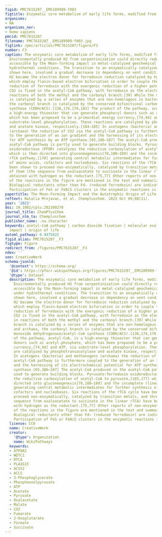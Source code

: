 ```yaml
---
figid: PMC7615287__EMS189989-f003
figtitle: Enzymatic core metabolism of early life forms, modified from[74,179,182]
organisms:
- NA
organisms_ner:
- Homo sapiens
pmcid: PMC7615287
filename: PMC7615287__EMS189989-f003.jpg
figlink: /pmc/articles/PMC7615287/figure/F3
number: F3
caption: The enzymatic core metabolism of early life forms, modified from[74,179,182].
  Environmentally produced H2 from serpentinization could directly reduce CO2 made
  accessible by the Moon-forming impact in metal-catalyzed geochemical reactions under
  hydrothermal conditions. The transition to an enzymatically catalyzed protometabolism,
  shown here, involved a gradual decrease in dependency on vent conditions, whereby
  H2 became the electron donor for ferredoxin reduction catalyzed by hydrogenases,
  which employ flavin-based electron bifurcation in order to couple the endergonic
  reduction of ferredoxin with the exergonic reduction of a higher potential acceptor.[61,63–64]
  CO2 is fixed in the acetyl-CoA pathway, with ferredoxin as the electron donor in
  reactions of both the methyl and the carbonyl branch.[39] While the methyl branch
  is catalyzed by a series of enzymes that are non-homologous in bacteria and archaea,
  the carbonyl branch is catalyzed by the conserved bifunctional carbon monoxide dehydrogenase/acetyl-CoA
  synthase (CODH/ACS).[136,174,176,183] The product of the pathway, acetyl-CoA, is
  a high-energy thioester that can generate phosphoryl donors such as acetyl-phosphate,
  which has been proposed to be a primordial energy currency,[74,94] and ATP, via
  substrate-level phosphorylation. These reactions are catalyzed by phosphotransacetylase
  and acetate kinase, respectively.[184–185] In acetogens (bacteria) and methanogens
  (archaea) the reduction of CO2 via the acetyl-CoA pathway is furthermore coupled
  to the generation of an ion gradient and the harnessing of its electrochemical potential
  for ATP synthesis by an ATP synthase.[65,186–187] The acetyl-CoA produced in the
  acetyl-CoA pathway is partly used to generate building blocks. Pyruvate:ferredoxin
  oxidoreductase (PFOR) catalyzes the reductive carboxylation of acetyl-CoA to pyruvate,[165,177]
  which is then directed into gluconeogenesis[78,188–189] and the incomplete (linear)
  rTCA pathway,[178] generating central metabolic intermediates for further synthesis
  of amino acids, cofactors and nucleobases. Six reactions of the rTCA cycle have
  been shown to proceed non-enzymatically, catalyzed by transition metals, and three
  of them (the sequence from oxaloacetate to succinate in the linear rTCA) have been
  obtained with hydrogen as the reductant.[75,77] Other reports of non-enzymatic variants
  of the reactions in the figure are mentioned in the text and summarized in[182].
  Biological reductants other than Fd− (reduced ferredoxin) are indicated with [2H].
  Participation of FeS or FeNiS clusters in the enzymatic reactions is indicated.
papertitle: The Moon-Forming Impact and the Autotrophic Origin of Life
reftext: Natalia Mrnjavac, et al. Chempluschem. 2023 Oct 09;88(11).
year: '2023'
doi: 10.1002/cplu.202300270
journal_title: ChemPlusChem
journal_nlm_ta: Chempluschem
publisher_name: .na.character
keywords: acetyl-CoA pathway | carbon dioxide fixation | molecular evolution | moon-forming
  impact | origin of life
automl_pathway: 0.9475822
figid_alias: PMC7615287__F3
figtype: Figure
redirect_from: /figures/PMC7615287__F3
ndex: ''
seo: CreativeWork
schema-jsonld:
  '@context': https://schema.org/
  '@id': https://pfocr.wikipathways.org/figures/PMC7615287__EMS189989-f003.html
  '@type': Dataset
  description: The enzymatic core metabolism of early life forms, modified from[74,179,182].
    Environmentally produced H2 from serpentinization could directly reduce CO2 made
    accessible by the Moon-forming impact in metal-catalyzed geochemical reactions
    under hydrothermal conditions. The transition to an enzymatically catalyzed protometabolism,
    shown here, involved a gradual decrease in dependency on vent conditions, whereby
    H2 became the electron donor for ferredoxin reduction catalyzed by hydrogenases,
    which employ flavin-based electron bifurcation in order to couple the endergonic
    reduction of ferredoxin with the exergonic reduction of a higher potential acceptor.[61,63–64]
    CO2 is fixed in the acetyl-CoA pathway, with ferredoxin as the electron donor
    in reactions of both the methyl and the carbonyl branch.[39] While the methyl
    branch is catalyzed by a series of enzymes that are non-homologous in bacteria
    and archaea, the carbonyl branch is catalyzed by the conserved bifunctional carbon
    monoxide dehydrogenase/acetyl-CoA synthase (CODH/ACS).[136,174,176,183] The product
    of the pathway, acetyl-CoA, is a high-energy thioester that can generate phosphoryl
    donors such as acetyl-phosphate, which has been proposed to be a primordial energy
    currency,[74,94] and ATP, via substrate-level phosphorylation. These reactions
    are catalyzed by phosphotransacetylase and acetate kinase, respectively.[184–185]
    In acetogens (bacteria) and methanogens (archaea) the reduction of CO2 via the
    acetyl-CoA pathway is furthermore coupled to the generation of an ion gradient
    and the harnessing of its electrochemical potential for ATP synthesis by an ATP
    synthase.[65,186–187] The acetyl-CoA produced in the acetyl-CoA pathway is partly
    used to generate building blocks. Pyruvate:ferredoxin oxidoreductase (PFOR) catalyzes
    the reductive carboxylation of acetyl-CoA to pyruvate,[165,177] which is then
    directed into gluconeogenesis[78,188–189] and the incomplete (linear) rTCA pathway,[178]
    generating central metabolic intermediates for further synthesis of amino acids,
    cofactors and nucleobases. Six reactions of the rTCA cycle have been shown to
    proceed non-enzymatically, catalyzed by transition metals, and three of them (the
    sequence from oxaloacetate to succinate in the linear rTCA) have been obtained
    with hydrogen as the reductant.[75,77] Other reports of non-enzymatic variants
    of the reactions in the figure are mentioned in the text and summarized in[182].
    Biological reductants other than Fd− (reduced ferredoxin) are indicated with [2H].
    Participation of FeS or FeNiS clusters in the enzymatic reactions is indicated.
  license: CC0
  name: CreativeWork
  creator:
    '@type': Organization
    name: WikiPathways
  keywords:
  - ATP8A2
  - WDTC1
  - RTCA
  - PLA2G15
  - ACSS2
  - ACCS
  - 3-Phosphoglycerate
  - Phosphoenolpyruvate
  - ATP
  - Acetate
  - Pyruvate
  - Oxalacetate
  - Malate
  - CO2
  - Fumarate
  - 2-Oxoglutarate
  - Formate
  - Succinate
---
```


